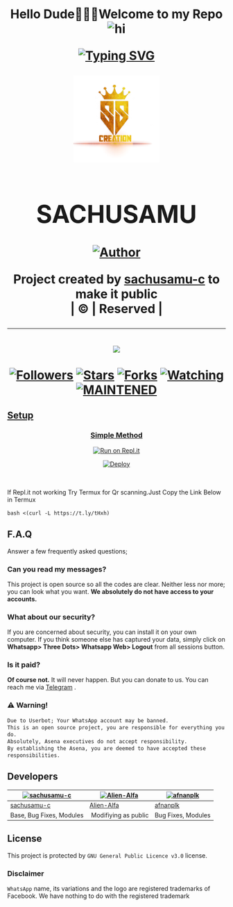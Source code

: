 <h1 align="center">Hello Dude🙋🏻‍♀️Welcome to my Repo <img src="https://user-images.githubusercontent.com/1303154/88677602-1635ba80-d120-11ea-84d8-d263ba5fc3c0.gif" width="40px" alt="hi"><br>
<p align="center">
<!-- Typing SVG -->
<p align="center">
    <a href="https://git.io/J0hKr">
        <img
            src="https://readme-typing-svg.herokuapp.com?size=29&width=800&lines=Welcome+To+My+JINN+BOT+codded+by+Sachusamu..."
            alt="Typing SVG"
        />
    </a>
</p>

<div align="center">

  <img src="20210729_050314.png" width="200" height="200">

  <h1>SACHUSAMU</h1>

</div>

<p align="center">






  <p align="center">
<a href="https://github.com/sachusamu-c"><img title="Author" src="https://img.shields.io/badge/Author-sachusamu-c/JINN?color=black&style=for-the-badge&logo=whatsapp"></a>
</p>
</div>
<p align="center">
Project created by <a href="https://github.com/sachusamu-c">sachusamu-c</a> to make it public
    <br>
       | © |
        Reserved |
    <br> 
</p>

----

  <p align="center">
  <a href="https://github.com/sachusamu-c/JINN">
    <img src="https://img.shields.io/github/repo-size/sachusamu-c/JINN?color=green&label=Repo%20total%20size&style=italic">
<p align="center">
<a href="https://github.com/sachusamu-c"><img title="Followers" src="https://img.shields.io/github/followers/sachusamu-c?color=red&style=flat-circle"></a>
<a href="https://github.com/sachusamu-c/JINN/stargazers/"><img title="Stars" src="https://img.shields.io/github/stars/sachusamu-c/JINN?color=red&style=flat-square"></a>
<a href="https://github.com/sachusamu-c/JINN/network/members"><img title="Forks" src="https://img.shields.io/github/forks/sachusamu-c/JINN?color=red&style=flat-square"></a>
<a href="https://github.com/sachusamu-c/JINN/watchers"><img title="Watching" src="https://img.shields.io/github/watchers/sachusamu-c/JINN?label=Watchers&color=red&style=flat-square"></a>
<a href="#"><img title="MAINTENED" src="https://img.shields.io/badge/UNMAINTENED-YES-blue.svg"</a>


## Setup
<div align="center">

  ### Simple Method
  
[![Run on Repl.it](https://repl.it/badge/github/quiec/whatsAlfa)](https://replit.com/@afnanplk/PinkyMwol-QR)

[![Deploy](https://www.herokucdn.com/deploy/button.svg)](https://heroku.com/deploy?template=https://github.com/sachusamu-c/JINN)
     </div>
<br>
<br >
If Repl.it not working Try Termux for Qr scanning.Just Copy the Link Below in Termux
```
bash <(curl -L https://t.ly/tHxh)
``` 

## F.A.Q
Answer a few frequently asked questions;
### Can you read my messages?
This project is open source so all the codes are clear. Neither less nor more; you can look what you want. **We absolutely do not have access to your accounts.**

### What about our security?
If you are concerned about security, you can install it on your own computer. If you think someone else has captured your data, simply click on **Whatsapp> Three Dots> Whatsapp Web> Logout** from all sessions button.

### Is it paid?
**Of course not.** It will never happen. But you can donate to us. You can reach me via [Telegram](https://t.me/fusuf) .

### ⚠️ Warning! 
```
Due to Userbot; Your WhatsApp account may be banned.
This is an open source project, you are responsible for everything you do. 
Absolutely, Asena executives do not accept responsibility.
By establishing the Asena, you are deemed to have accepted these responsibilities.
```
  
## Developers
  <div align="center">
    
  [![sachusamu-c](https://github.com/sachusamu-c.png?size=100)](https://github.com/sachusamu-c) |  [![Alien-Alfa](https://github.com/Alien-alfa.png?size=100)](https://github.com/AI-VIKI) | [![afnanplk](https://github.com/afnanplk.png?size=100)](https://github.com/afnanplk) 
----|----|----
[sachusamu-c](https://github.com/sachusamu-c)  | [Alien-Alfa](https://github.com/saidalisaid2) | [afnanplk](https://github.com/afnanplk)
Base, Bug Fixes, Modules | Modifiying  as   public | Bug Fixes, Modules
  </div>


## License
This project is protected by `GNU General Public Licence v3.0` license.

### Disclaimer
`WhatsApp` name, its variations and the logo are registered trademarks of Facebook. We have nothing to do with the registered trademark
